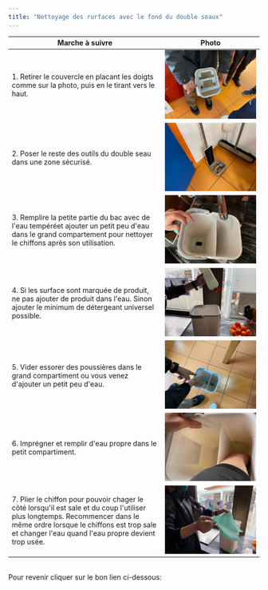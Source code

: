 ```yaml
---
title: "Nettoyage des rurfaces avec le fond du double seaux"
---
```


| Marche à suivre | Photo |
|---|---|
|1. Retirer le couvercle en placant les doigts comme sur la photo, puis en le tirant vers le haut.|![I_Cantine18-1](/notes/pieces_jointes/images/i_cantine/I_Cantine18-1.jpg)|
|2. Poser le reste des outils du double seau dans une zone sécurisé.|![I_Cantine18-2](/notes/pieces_jointes/images/i_cantine/I_Cantine18-2.jpg)|
|3. Remplire la petite partie du bac avec de l'eau tempéréet ajouter un petit peu d'eau dans le grand compartement pour nettoyer le chiffons après son utilisation.|![I_Cantine18-3](/notes/pieces_jointes/images/i_cantine/I_Cantine18-3.jpg)|
|4. Si les surface sont marquée de produit, ne pas ajouter de produit dans l'eau. Sinon ajouter le minimum de détergeant universel possible.|![I_Cantine18-4](/notes/pieces_jointes/images/i_cantine/I_Cantine18-4.jpg)|
|5. Vider essorer des poussières dans le grand compartiment ou vous venez d'ajouter un petit peu d'eau.|![I_Cantine18-5](/notes/pieces_jointes/images/i_cantine/I_Cantine18-5.jpg)|
|6. Imprégner et remplir d'eau propre dans le petit compartiment.|![I_Cantine18-6](/notes/pieces_jointes/images/i_cantine/I_Cantine18-6.jpg)|
|7. Plier le chiffon pour pouvoir chager le côté lorsqu'il est sale et du coup l'utiliser plus longtemps. Recommencer dans le même ordre lorsque le chiffons est trop sale et changer l'eau quand l'eau propre devient trop usée.|![I_Cantine18-9](/notes/pieces_jointes/images/i_cantine/I_Cantine18-9.jpg)|
\
Pour revenir cliquer sur le bon lien ci-dessous:
